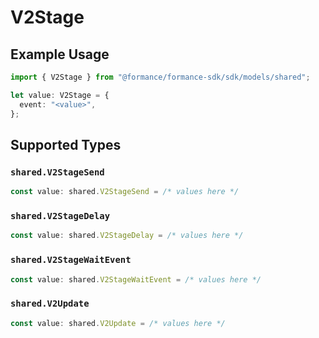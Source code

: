 # V2Stage

## Example Usage

```typescript
import { V2Stage } from "@formance/formance-sdk/sdk/models/shared";

let value: V2Stage = {
  event: "<value>",
};
```

## Supported Types

### `shared.V2StageSend`

```typescript
const value: shared.V2StageSend = /* values here */
```

### `shared.V2StageDelay`

```typescript
const value: shared.V2StageDelay = /* values here */
```

### `shared.V2StageWaitEvent`

```typescript
const value: shared.V2StageWaitEvent = /* values here */
```

### `shared.V2Update`

```typescript
const value: shared.V2Update = /* values here */
```

